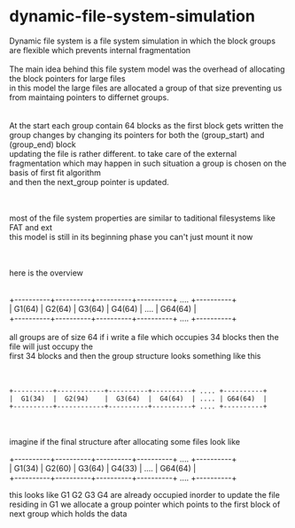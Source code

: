 # dynamic-file-system-simulation
Dynamic file system is a file system simulation in which the block groups are flexible which prevents internal fragmentation
<br>
<br>
The main idea behind this file system model was the overhead of allocating the block pointers for large files<br>
in this model the large files are allocated a group of that size preventing us from maintaing pointers to differnet groups.<br>
<br>
<br>
At the start each group contain 64 blocks as the first block gets written the group changes by changing its pointers for both the (group_start) and (group_end) block <br>
updating the file is rather different. to take care of the external fragmentation which may happen in such situation a group is chosen on the basis of first fit algorithm <br>
and then the next_group pointer is updated.<br>
<br>
<br>

most of the file system properties are similar to taditional filesystems like FAT and ext <br>
this model is still in its beginning phase you can't just mount it now <br>
<br>
<br>

here is the overview 

<br>
+----------+----------+----------+----------+ .... +----------+<br>
|  G1(64)  |  G2(64)  |  G3(64)  |  G4(64)  | .... | G64(64)  |<br>
+----------+----------+----------+----------+ .... +----------+<br>
<br>
all groups are of size 64 if i write a file which occupies 34 blocks then the file will just occupy the <br>
first 34 blocks and then the group structure looks something like this<br>
<br>
<br>


`+----------+------------+----------+----------+ .... +----------+`<br>
`|  G1(34)  |  G2(94)    |  G3(64)  |  G4(64)  | .... | G64(64)  |`<br>
`+----------+------------+----------+----------+ .... +----------+`<br>
<br>
<br>


imagine if the final structure after allocating some files look like<br>

+----------+----------+----------+----------+ .... +----------+<br>
|  G1(34)  |  G2(60)  |  G3(64)  |  G4(33)  | .... | G64(64)  |<br>
+----------+----------+----------+----------+ .... +----------+<br>



this looks like G1 G2 G3 G4 are already occupied inorder to update the file residing in G1 
we allocate a group pointer which points to the first block of next group which holds the data 

